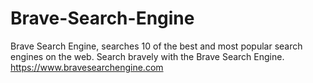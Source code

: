 # Brave-Search-Engine
Brave Search Engine, searches 10 of the best and most popular search engines on the web. Search bravely with the Brave Search Engine.
https://www.bravesearchengine.com
